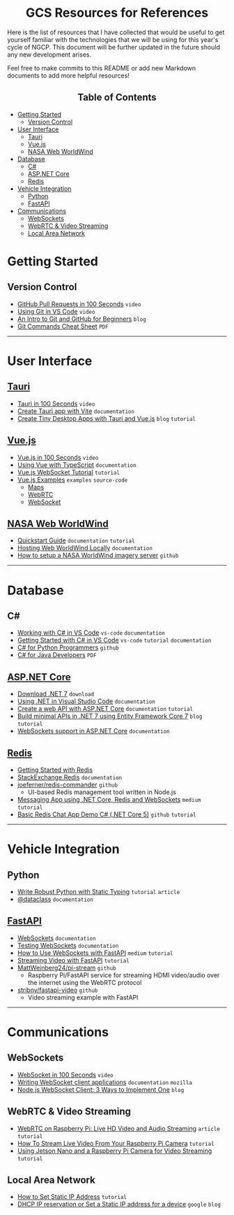 <h1 align="center">GCS Resources for References</h1>

Here is the list of resources that I have collected that would be useful to get yourself familiar with the technologies that we will be using for this year's cycle of NGCP. This document will be further updated in the future should any new development arises. 

Feel free to make commits to this README or add new Markdown documents to add more helpful resources!
<h2 align="center">Table of Contents</h2>

- [Getting Started](#getting-started)
  - [Version Control](#version-control)
- [User Interface](#user-interface)
  - [Tauri](#tauri)
  - [Vue.js](#vuejs)
  - [NASA Web WorldWind](#nasa-web-worldwind)
- [Database](#database)
  - [C#](#c)
  - [ASP.NET Core](#aspnet-core)
  - [Redis](#redis)
- [Vehicle Integration](#vehicle-integration)
  - [Python](#python)
  - [FastAPI](#fastapi)
- [Communications](#communications)
  - [WebSockets](#websockets)
  - [WebRTC \& Video Streaming](#webrtc--video-streaming)
  - [Local Area Network](#local-area-network)


# Getting Started
## Version Control
* [GitHub Pull Requests in 100 Seconds](https://www.youtube.com/watch?v=8lGpZkjnkt4) `video`
* [Using Git in VS Code](https://www.youtube.com/watch?v=lYiE5lBS13E) `video`
* [An Intro to Git and GitHub for Beginners](https://product.hubspot.com/blog/git-and-github-tutorial-for-beginners) `blog`
* [Git Commands Cheat Sheet](https://education.github.com/git-cheat-sheet-education.pdf) `PDF`

---
# User Interface
## [Tauri](https://tauri.app)
* [Tauri in 100 Seconds](https://www.youtube.com/watch?v=-X8evddpu7M) `video`
* [Create Tauri app with Vite](https://tauri.app/v1/guides/getting-started/setup/vite/) `documentation`
* [Create Tiny Desktop Apps with Tauri and Vue.js](https://www.smashingmagazine.com/2020/07/tiny-desktop-apps-tauri-vuejs/) `blog` `tutorial` 

## [Vue.js](https://vuejs.org/guide/introduction.html)
* [Vue.js in 100 Seconds](https://www.youtube.com/watch?v=nhBVL41-_Cw) `video`
* [Using Vue with TypeScript](https://vuejs.org/guide/typescript/overview.html) `documentation`
* [Vue.js WebSocket Tutorial](https://tutorialedge.net/javascript/vuejs/vuejs-websocket-tutorial/) `tutorial`
* [Vue.js Examples](https://vuejsexamples.com/) `examples` `source-code`
  * [Maps](https://vuejsexamples.com/tag/maps/)
  * [WebRTC](https://vuejsexamples.com/tag/webrtc/)
  * [WebSocket](https://vuejsexamples.com/tag/websocket/)

## [NASA Web WorldWind](https://worldwind.arc.nasa.gov/web/)
* [Quickstart Guide](https://worldwind.arc.nasa.gov/web/get-started/#anchor) `documentation` `tutorial`
* [Hosting Web WorldWind Locally](https://worldwind.arc.nasa.gov/web/tutorials/offline-example/) `documentation`
* [How to setup a NASA WorldWind imagery server](https://gist.github.com/emxsys/f8c7a8dd5cf0060387ce50aa3f186bac) `github` 

---
# Database
## C#
* [Working with C# in VS Code](https://code.visualstudio.com/docs/languages/csharp) `vs-code` `documentation`
* [Getting Started with C# in VS Code](https://code.visualstudio.com/docs/csharp/get-started) `vs-code` `tutorial` `documentation` 
* [C# for Python Programmers](https://gist.github.com/mrkline/8302959) `github`
* [C# for Java Developers](https://download.microsoft.com/download/D/E/E/DEE91FC0-7AA9-4F6E-9FFA-8658AA0FA080/CSharp%20for%20Java%20Developers%20-%20Cheat%20Sheet.pdf) `PDF`

## [ASP.NET Core](https://learn.microsoft.com/en-us/aspnet/core/web-api/?view=aspnetcore-7.0)
* [Download .NET 7](https://dotnet.microsoft.com/en-us/download) `download`
* [Using .NET in Visual Studio Code](https://code.visualstudio.com/docs/languages/dotnet) `documentation`
* [Create a web API with ASP.NET Core](https://learn.microsoft.com/en-us/aspnet/core/tutorials/first-web-api?view=aspnetcore-7.0&tabs=visual-studio)  `documentation` `tutorial`
* [Build minimal APIs in .NET 7 using Entity Framework Core 7](https://www.c-sharpcorner.com/article/build-minimal-apis-in-net-7-using-entity-framework-core-7/) `blog` `tutorial`
* [WebSockets support in ASP.NET Core](https://learn.microsoft.com/en-us/aspnet/core/fundamentals/websockets?view=aspnetcore-7.0) `documentation`

## [Redis](https://redis.io/docs/)
* [Getting Started with Redis](https://redis.io/docs/getting-started/)
* [StackExchange.Redis](https://stackexchange.github.io/StackExchange.Redis/) `documentation`
* [joeferner/redis-commander](https://github.com/joeferner/redis-commander) `github`
  * UI-based Redis management tool written in Node.js
* [Messaging App using .NET Core, Redis and WebSockets](https://bercovici-adrian-simon.medium.com/ctesiphon-chat-application-using-net-redis-pub-sub-and-websockets-bd12b8032f8b) `medium` `tutorial`
* [Basic Redis Chat App Demo C# (.NET Core 5)](https://github.com/redis-developer/basic-redis-chat-app-demo-dotnet) `github` `tutorial`

---
# Vehicle Integration
## Python
* [Write Robust Python with Static Typing](https://towardsdatascience.com/data-science-write-robust-python-with-static-typing-c71b9c9c8044) `tutorial` `article`
* [@dataclass](https://docs.python.org/3/library/dataclasses.html) `documentation`

## [FastAPI](https://fastapi.tiangolo.com)
* [WebSockets](https://fastapi.tiangolo.com/advanced/websockets/) `documentation`
* [Testing WebSockets](https://fastapi.tiangolo.com/advanced/testing-websockets/?h=websocket) `documentation`
* [How to Use WebSockets with FastAPI](https://medium.com/vacatronics/how-to-use-websocket-with-fastapi-8460db1c074) `medium` `tutorial`
* [Streaming Video with FastAPI](https://stribny.name/blog/fastapi-video/) `tutorial` 
* [MattWeinberg24/pi-stream](https://github.com/MattWeinberg24/pi-stream) `github`
  * Raspberry Pi/FastAPI service for streaming HDMI video/audio over the internet using the WebRTC protocol
* [stribny/fastapi-video](https://github.com/stribny/fastapi-video) `github`
  * Video streaming example with FastAPI

---
# Communications
## WebSockets
* [WebSocket in 100 Seconds](https://www.youtube.com/watch?v=1BfCnjr_Vjg) `video`
* [Writing WebSocket client applications](https://developer.mozilla.org/en-US/docs/Web/API/WebSockets_API/Writing_WebSocket_client_applications) `documentation` `mozilla`
* [Node.js WebSocket Client: 3 Ways to Implement One](https://stateful.com/blog/nodejs-websocket-client) `blog`

## WebRTC & Video Streaming
* [WebRTC on Raspberry Pi: Live HD Video and Audio Streaming](https://www.highvoltagecode.com/post/webrtc-on-raspberry-pi-live-hd-video-and-audio-streaming) `article` `tutorial`
* [How To Stream Live Video From Your Raspberry Pi Camera](https://www.tomshardware.com/how-to/stream-live-video-raspberry-pi) `tutorial`
* [Using Jetson Nano and a Raspberry Pi Camera for Video Streaming](https://maker.pro/nvidia-jetson/tutorial/streaming-real-time-video-from-rpi-camera-to-browser-on-jetson-nano-with-flask) `tutorial`

## Local Area Network
* [How to Set Static IP Address](https://www.trendnet.com/press/resource-library/how-to-set-static-ip-address) `tutorial`
* [DHCP IP reservation or Set a Static IP address for a device](https://support.google.com/googlenest/answer/6274660?hl=en) `google` `blog`
